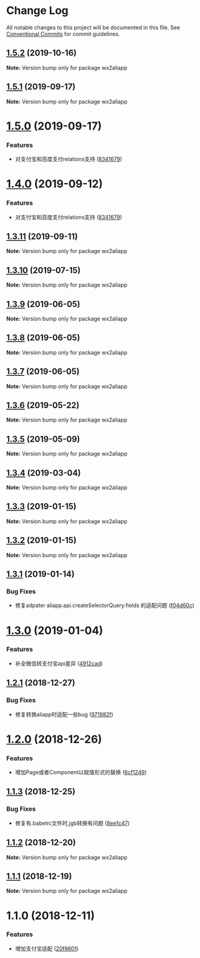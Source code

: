 # Change Log

All notable changes to this project will be documented in this file.
See [Conventional Commits](https://conventionalcommits.org) for commit guidelines.

<a name="1.5.2"></a>
## [1.5.2](https://github.com/landn172/jgb-transform/compare/wx2aliapp@1.5.1...wx2aliapp@1.5.2) (2019-10-16)

**Note:** Version bump only for package wx2aliapp





<a name="1.5.1"></a>
## [1.5.1](https://github.com/landn172/jgb-transform/compare/wx2aliapp@1.5.0...wx2aliapp@1.5.1) (2019-09-17)

**Note:** Version bump only for package wx2aliapp





<a name="1.5.0"></a>
# [1.5.0](https://github.com/landn172/jgb-transform/compare/wx2aliapp@1.3.11...wx2aliapp@1.5.0) (2019-09-17)


### Features

* 对支付宝和百度支付relations支持 ([8341679](https://github.com/landn172/jgb-transform/commit/8341679))





<a name="1.4.0"></a>
# [1.4.0](https://github.com/landn172/jgb-transform/compare/wx2aliapp@1.3.11...wx2aliapp@1.4.0) (2019-09-12)


### Features

* 对支付宝和百度支付relations支持 ([8341679](https://github.com/landn172/jgb-transform/commit/8341679))





<a name="1.3.11"></a>
## [1.3.11](https://github.com/landn172/jgb-transform/compare/wx2aliapp@1.3.10...wx2aliapp@1.3.11) (2019-09-11)

**Note:** Version bump only for package wx2aliapp





<a name="1.3.10"></a>
## [1.3.10](https://github.com/landn172/jgb-transform/compare/wx2aliapp@1.3.9...wx2aliapp@1.3.10) (2019-07-15)

**Note:** Version bump only for package wx2aliapp





<a name="1.3.9"></a>
## [1.3.9](https://github.com/landn172/jgb-transform/compare/wx2aliapp@1.3.8...wx2aliapp@1.3.9) (2019-06-05)

**Note:** Version bump only for package wx2aliapp





<a name="1.3.8"></a>
## [1.3.8](https://github.com/landn172/jgb-transform/compare/wx2aliapp@1.3.7...wx2aliapp@1.3.8) (2019-06-05)

**Note:** Version bump only for package wx2aliapp





<a name="1.3.7"></a>
## [1.3.7](https://github.com/landn172/jgb-transform/compare/wx2aliapp@1.3.6...wx2aliapp@1.3.7) (2019-06-05)

**Note:** Version bump only for package wx2aliapp





<a name="1.3.6"></a>
## [1.3.6](https://github.com/landn172/jgb-transform/compare/wx2aliapp@1.3.5...wx2aliapp@1.3.6) (2019-05-22)

**Note:** Version bump only for package wx2aliapp





<a name="1.3.5"></a>
## [1.3.5](https://github.com/landn172/jgb-transform/compare/wx2aliapp@1.3.4...wx2aliapp@1.3.5) (2019-05-09)

**Note:** Version bump only for package wx2aliapp





<a name="1.3.4"></a>
## [1.3.4](https://github.com/landn172/jgb-transform/compare/wx2aliapp@1.3.3...wx2aliapp@1.3.4) (2019-03-04)

**Note:** Version bump only for package wx2aliapp





<a name="1.3.3"></a>
## [1.3.3](https://github.com/landn172/jgb-transform/compare/wx2aliapp@1.3.2...wx2aliapp@1.3.3) (2019-01-15)

**Note:** Version bump only for package wx2aliapp





<a name="1.3.2"></a>
## [1.3.2](https://github.com/landn172/jgb-transform/compare/wx2aliapp@1.3.1...wx2aliapp@1.3.2) (2019-01-15)

**Note:** Version bump only for package wx2aliapp





<a name="1.3.1"></a>
## [1.3.1](https://github.com/landn172/jgb-transform/compare/wx2aliapp@1.3.0...wx2aliapp@1.3.1) (2019-01-14)


### Bug Fixes

* 修复adpater aliapp.api.createSelectorQuery.fields 的适配问题 ([f04d60c](https://github.com/landn172/jgb-transform/commit/f04d60c))





<a name="1.3.0"></a>
# [1.3.0](https://github.com/landn172/jgb-transform/compare/wx2aliapp@1.2.1...wx2aliapp@1.3.0) (2019-01-04)


### Features

* 补全微信转支付宝api差异 ([4912cad](https://github.com/landn172/jgb-transform/commit/4912cad))





<a name="1.2.1"></a>
## [1.2.1](https://github.com/landn172/jgb-transform/compare/wx2aliapp@1.2.0...wx2aliapp@1.2.1) (2018-12-27)


### Bug Fixes

* 修复转换aliapp时适配一些bug ([971982f](https://github.com/landn172/jgb-transform/commit/971982f))





<a name="1.2.0"></a>
# [1.2.0](https://github.com/landn172/jgb-transform/compare/wx2aliapp@1.1.3...wx2aliapp@1.2.0) (2018-12-26)


### Features

* 增加Page或者Component以赋值形式的替换 ([6cf1249](https://github.com/landn172/jgb-transform/commit/6cf1249))





<a name="1.1.3"></a>
## [1.1.3](https://github.com/landn172/jgb-transform/compare/wx2aliapp@1.1.2...wx2aliapp@1.1.3) (2018-12-25)


### Bug Fixes

* 修复有.babelrc文件时,jgb转换有问题 ([8ee1c47](https://github.com/landn172/jgb-transform/commit/8ee1c47))





<a name="1.1.2"></a>
## [1.1.2](https://github.com/landn172/jgb-transform/compare/wx2aliapp@1.1.1...wx2aliapp@1.1.2) (2018-12-20)

**Note:** Version bump only for package wx2aliapp





<a name="1.1.1"></a>
## [1.1.1](https://github.com/landn172/jgb-transform/compare/wx2aliapp@1.1.0...wx2aliapp@1.1.1) (2018-12-19)

**Note:** Version bump only for package wx2aliapp





<a name="1.1.0"></a>
# 1.1.0 (2018-12-11)


### Features

* 增加支付宝适配 ([20f8601](https://github.com/landn172/jgb-transform/commit/20f8601))
